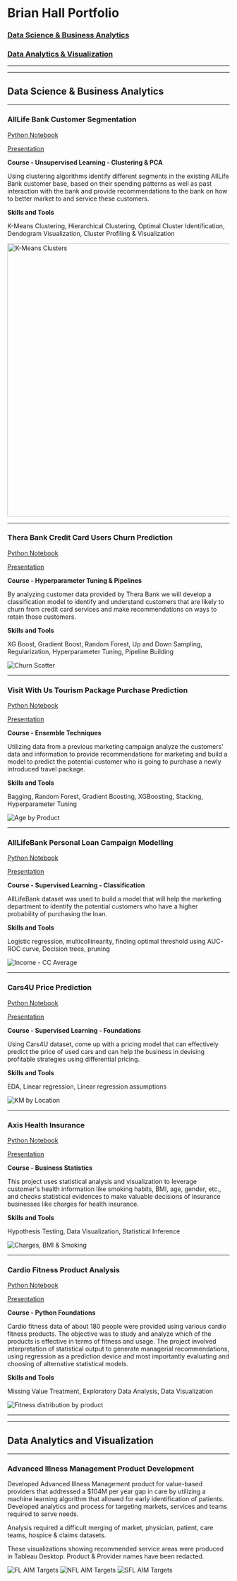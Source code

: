 # Brian Hall Portfolio

### [Data Science & Business Analytics](#personal-and-academic-data-science-&-business-analytics)

### [Data Analytics & Visualization](#data-analytics-and-visualization)

---
---

Data Science & Business Analytics
---
---

### AllLife Bank Customer Segmentation

[Python Notebook](https://github.com/Digital-Reactor/Brian_Hall_Portfolio/blob/main/Clustering/Brian%20Hall%20-%20Project%207%20-%20AllLife%20Bank%20Customer%20Segmentation-V2.ipynb)

[Presentation](https://github.com/Digital-Reactor/Brian_Hall_Portfolio/blob/main/Clustering/DSBA%20-%20Brian%20Hall%20-%20Project%207%20-Customer%20Segmentation.pdf)

**Course - Unsupervised Learning - Clustering & PCA**

Using clustering algorithms identify different segments in the existing AllLife Bank customer base, based on their spending patterns as well as past interaction with the bank and provide recommendations to the bank on how to better market to and service these customers.

**Skills and Tools**

K-Means Clustering, Hierarchical Clustering, Optimal Cluster Identification, Dendogram Visualization, Cluster Profiling & Visualization

<img src="https://github.com/Digital-Reactor/Brian_Hall_Portfolio/blob/main/Clustering/KM-clusters.png" alt="K-Means Clusters" width="701" height="619">

---


### Thera Bank Credit Card Users Churn Prediction

[Python Notebook](https://github.com/Digital-Reactor/Brian_Hall_Portfolio/blob/main/Pipeline%20-%20Hyperparameter%20Tuning/Brian%20Hall%20-%20Project%206%20-%20Churn%20Prediction%20-%20minmax%20test.ipynb)

[Presentation](https://github.com/Digital-Reactor/Brian_Hall_Portfolio/blob/main/Pipeline%20-%20Hyperparameter%20Tuning/DSBA%20-%20Brian%20Hall%20-%20Project%206%20-%20Churn%20Prediction.pdf)

**Course - Hyperparameter Tuning & Pipelines**

By analyzing customer data provided by Thera Bank we will develop a classification model to identify and understand customers that are likely to churn from credit card services and make recommendations on ways to retain those customers.

**Skills and Tools**

XG Boost, Gradient Boost, Random Forest, Up and Down Sampling, Regularization, Hyperparameter Tuning, Pipeline Building


<img src="https://github.com/Digital-Reactor/Brian_Hall_Portfolio/blob/main/Pipeline%20-%20Hyperparameter%20Tuning/churn_predict.png" alt="Churn Scatter">

---

### Visit With Us Tourism Package Purchase Prediction

[Python Notebook](https://github.com/Digital-Reactor/Brian_Hall_Portfolio/blob/main/Bagging_Boosting/Brian%20Hall%20-%20Project%205%20-%20Visit%20With%20Us%20-%20Package%20Purchase%20-%20V2.ipynb)

[Presentation](https://github.com/Digital-Reactor/Brian_Hall_Portfolio/blob/main/Bagging_Boosting/DSBA%20-%20Brian%20Hall%20-%20Project%205%20-%20Tourism.pdf)

**Course - Ensemble Techniques**

Utilizing data from a previous marketing campaign analyze the customers' data and information to provide recommendations for marketing and build a model to predict the potential customer who is going to purchase a newly introduced travel package.

**Skills and Tools**

Bagging, Random Forest, Gradient Boosting, XGBoosting, Stacking, Hyperparameter Tuning

<img src="https://github.com/Digital-Reactor/Brian_Hall_Portfolio/blob/main/Bagging_Boosting/Age%20by%20Prod.png" alt="Age by Product">


---

### AllLifeBank Personal Loan Campaign Modelling
[Python Notebook](https://github.com/Digital-Reactor/Brian_Hall_Portfolio/blob/main/LogisticRegression_DecisionTrees/Brian%20Hall%20-%20DSBA%20-%20Project%204%20Personal%20Loan%20Campaign%20Modeling%20-%20V1.ipynb)

[Presentation](https://github.com/Digital-Reactor/Brian_Hall_Portfolio/blob/main/LogisticRegression_DecisionTrees/DSBA%20-%20Brian%20Hall%20-%20Project%204%20-%20AllLife%20Bank.pdf)

**Course -  Supervised Learning - Classification**

AllLifeBank dataset was used to build a model that will help the marketing department to identify the potential customers who have a higher probability of purchasing the loan.

**Skills and Tools**

Logistic regression, multicollinearity, finding optimal threshold using AUC-ROC curve, Decision trees, pruning

<img src="https://github.com/Digital-Reactor/Brian_Hall_Portfolio/blob/main/Bagging_Boosting/Income%20-%20CC%20Avg.png" alt="Income - CC Average">

---

### Cars4U Price Prediction
[Python Notebook](https://github.com/Digital-Reactor/Brian_Hall_Portfolio/blob/main/Linear_Regression/Brian%20Hall%20%20-%20DSBA%20-%20Project%203%20-%20Cars4U%20-%20V3.ipynb)

[Presentation](https://github.com/Digital-Reactor/Brian_Hall_Portfolio/blob/main/Linear_Regression/DSBA%20-%20Brian%20Hall%20-%20Project%203%20-%20Cars4U.pdf)

**Course - Supervised Learning - Foundations**

Using Cars4U dataset, come up with a pricing model that can effectively predict the price of used cars and can help the business in devising profitable strategies using differential pricing.

**Skills and Tools**

EDA, Linear regression, Linear regression assumptions

<img src="https://github.com/Digital-Reactor/Brian_Hall_Portfolio/blob/main/Linear_Regression/KM%20by%20Location.png" alt="KM by Location">

--- 

### Axis Health Insurance

[Python Notebook](https://github.com/Digital-Reactor/Brian_Hall_Portfolio/blob/main/EDA_and_Statistical_Analysis/Brian%20Hall%20-%20Business%20Statistics%20-%20Axis%20Insurance%20-%20Project%202%20-%20v3.ipynb)

[Presentation](https://github.com/Digital-Reactor/Brian_Hall_Portfolio/blob/main/EDA_and_Statistical_Analysis/Brian%20Hall%20-%20DSBA%20-%20Project%202%20-%20Axis%20Insurance.pdf)

**Course - Business Statistics**

This project uses statistical analysis and visualization to leverage customer's health information like smoking habits, BMI, age, gender, etc., and checks statistical evidences to make valuable decisions of insurance businesses like charges for health insurance.

**Skills and Tools**

Hypothesis Testing, Data Visualization, Statistical Inference

<img src="https://github.com/Digital-Reactor/Brian_Hall_Portfolio/blob/main/EDA_and_Statistical_Analysis/charges%20-%20bmi%20-%20smoker.png" alt="Charges, BMI & Smoking">

---

### Cardio Fitness Product Analysis

[Python Notebook](https://github.com/Digital-Reactor/Brian_Hall_Portfolio/blob/main/EDA_and_Business_Statistics/Cardio%20Good%20Fitness%20-%20New%20customer%20targeting%20EXPLORATION%20-%20Brian%20Hall%20-%203-25-21.ipynb)

[Presentation](https://github.com/Digital-Reactor/Brian_Hall_Portfolio/blob/main/EDA_and_Business_Statistics/DSBA%20-%20Brian%20Hall%20-%20Project%201%20-%20Cardio%20Good%20Fitness.pdf)

**Course - Python Foundations**

Cardio fitness data of about 180 people were provided using various cardio fitness products. The objective was to study and analyze which of the products is effective in terms of fitness and usage. The project involved interpretation of statistical output to generate managerial recommendations, using regression as a prediction device and most importantly evaluating and choosing of alternative statistical models.

**Skills and Tools**

Missing Value Treatment, Exploratory Data Analysis, Data Visualization

<img src="https://github.com/Digital-Reactor/Brian_Hall_Portfolio/blob/main/EDA_and_Business_Statistics/fitness%20distribution%20by%20product.png" alt="Fitness distribution by product">

---
---

## Data Analytics and Visualization
---
### Advanced Illness Management Product Development
Developed Advanced Illness Management product for value-based providers that addressed a $104M per year gap in care by utilizing a machine learning algorithm that allowed for early identification of patients. Developed analytics and process for targeting markets, services and teams required to serve needs.

Analysis required a difficult merging of market, physician, patient, care teams, hospice & claims datasets.  


These visualizations showing recommended service areas were produced in Tableau Desktop.  Product & Provider names have been redacted.


<img src="https://github.com/Digital-Reactor/Brian_Hall_Portfolio/blob/main/Data%20Analytics%20-%20Visualization/FL%20-%20top%202%20Tab.png" alt="FL AIM Targets">


<img src="https://github.com/Digital-Reactor/Brian_Hall_Portfolio/blob/main/Data%20Analytics%20-%20Visualization/NFL%20-%20top%202%20Tab.png" alt="NFL AIM Targets">


<img src="https://github.com/Digital-Reactor/Brian_Hall_Portfolio/blob/main/Data%20Analytics%20-%20Visualization/SFL%20-%20top%202%20Tab.png" alt="SFL AIM Targets">

